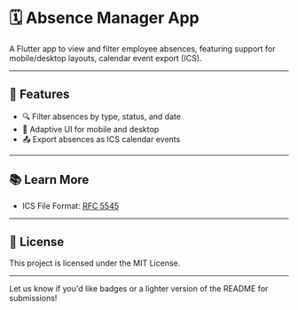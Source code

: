 # 🗓️ Absence Manager App

A Flutter app to view and filter employee absences, featuring support for mobile/desktop layouts, calendar event export (ICS).

---

## 🚀 Features

* 🔍 Filter absences by type, status, and date
* 📲 Adaptive UI for mobile and desktop
* 📤 Export absences as ICS calendar events

---

## 📚 Learn More

* ICS File Format: [RFC 5545](https://icalendar.org/)

---

## 📄 License

This project is licensed under the MIT License.

---

Let us know if you'd like badges or a lighter version of the README for submissions!
